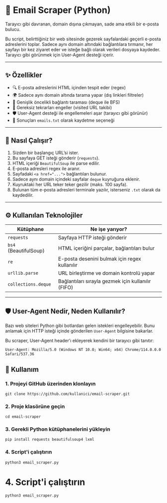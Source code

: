 # 📧 Email Scraper (Python)  
Tarayıcı gibi davranan, domain dışına çıkmayan, sade ama etkili bir e-posta bulucu.

Bu script, belirttiğiniz bir web sitesinde gezerek sayfalardaki geçerli e-posta adreslerini toplar. Sadece aynı domain altındaki bağlantılara tırmanır, her sayfayı bir kez ziyaret eder ve isteğe bağlı olarak verileri dosyaya kaydeder. Tarayıcı gibi görünmek için User-Agent desteği içerir.

---

## ✨ Özellikler

- 🔍 E-posta adreslerini HTML içinden tespit eder (regex)
- 🌍 Sadece aynı domain altında tarama yapar (dış linkleri filtreler)
- 🧭 Genişlik öncelikli bağlantı taraması (deque ile BFS)
- 🧠 Gereksiz tekrarları engeller (visited URL takibi)
- 🛡️ User-Agent desteği ile engellemeleri aşar (tarayıcı gibi görünür)
- 💾 Sonuçları `emails.txt` olarak kaydetme seçeneği

---

## 🧠 Nasıl Çalışır?

1. Sizden bir başlangıç URL’si ister.  
2. Bu sayfaya GET isteği gönderir (`requests`).
3. HTML içeriği `BeautifulSoup` ile parse edilir.
4. E-posta adresleri regex ile aranır.
5. Sayfadaki `<a href="...">` bağlantıları bulunur.
6. Sadece aynı domain içindeki sayfalar `deque` kuyruğuna eklenir.
7. Kuyruktaki her URL teker teker gezilir (maks. 100 sayfa).
8. Bulunan tüm e-posta adresleri terminale yazılır, isterseniz `.txt` olarak da kaydedilir.

---

## ⚙️ Kullanılan Teknolojiler

| Kütüphane      | Ne işe yarıyor?                               |
|----------------|------------------------------------------------|
| `requests`     | Sayfaya HTTP isteği gönderir                   |
| `bs4` (BeautifulSoup) | HTML içeriğini parçalar, bağlantıları bulur  |
| `re`           | E-posta desenini bulmak için regex kullanılır |
| `urllib.parse` | URL birleştirme ve domain kontrolü yapar       |
| `collections.deque` | Bağlantıları sırayla gezmek için kullanılır (FIFO) |

---

## 🛡️ User-Agent Nedir, Neden Kullanılır?

Bazı web siteleri Python gibi botlardan gelen istekleri engelleyebilir. Bunu anlamak için HTTP isteği içinde gönderilen `User-Agent` bilgisine bakarlar.

Bu scraper, User-Agent header’ı ekleyerek kendini bir tarayıcı gibi tanıtır:

```http
User-Agent: Mozilla/5.0 (Windows NT 10.0; Win64; x64) Chrome/114.0.0.0 Safari/537.36
```

## 🚀 Kullanım

### 1. Projeyi GitHub üzerinden klonlayın
```
git clone https://github.com/kullanici/email-scraper.git
```

### 2. Proje klasörüne geçin
```
cd email-scraper
```

### 3. Gerekli Python kütüphanelerini yükleyin
```
pip install requests beautifulsoup4 lxml
```

### 4. Script'i çalıştırın
```
python3 email_scraper.py
```

# 4. Script'i çalıştırın
```
python3 email_scraper.py
```
